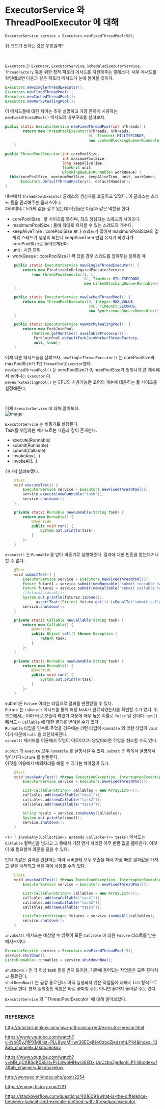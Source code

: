 # ExecutorService 와 ThreadPoolExecutor 에 대해

``ExecutorService service = Executors.newFixedThreadPool(50);``  

위 코드가 뜻하는 것은 무엇일까?  

<br/>

``Executors`` 는 ``Executor``, ``ExecutorService``, ``ScheduledExecutorService``, ``ThreadFactory`` 등을 위한 정적 팩토리 메서드를 지원해주는 클래스다. 내부 메서드를 확인해보면 다음과 같은 팩토리 메서드가 눈에 들어올 것이다.  

```java
Executors.newSingleThreadExecutor();
Executors.newFixedThreadPool();
Executors.newCachedThreadPool();
Executors.newWorkStealingPool();
```

이 메서드들에 대한 차이는 추후 설명하고 가장 흔하게 사용하는 ``newFixedThreadPool()`` 메서드의 내부구조를 살펴보자.  

```java
public static ExecutorService newFixedThreadPool(int nThreads) {
        return new ThreadPoolExecutor(nThreads, nThreads,
                                      0L, TimeUnit.MILLISECONDS,
                                      new LinkedBlockingQueue<Runnable>());
    }

public ThreadPoolExecutor(int corePoolSize,
                          int maximumPoolSize,
                          long keepAliveTime,
                          TimeUnit unit,
                          BlockingQueue<Runnable> workQueue) {
  this(corePoolSize, maximumPoolSize, keepAliveTime, unit, workQueue,
       Executors.defaultThreadFactory(), defaultHandler);
}
```

내부에서 ``ThreadPoolExecutor`` 클래스의 생성자를 호출하고 있었다. 이 클래스는 스레드 풀을 관리해주는 클래스이다.  
파라미터로 5개의 값을 갖고 있는데 이것들은 다음과 같은 역할을 한다.  

* corePoollSize : 풀 사이즈를 뜻하며, 최초 생성되는 스레드의 사이즈다.  
* maximumPoolSize : 풀에 최대로 유지될 수 있는 스레드의 개수다.
* keepAliveTime : corePoolSize 보다 스레드가 많아져 maximumPoolSize의 값까지 스레드가 생성이 되는데 keepAliveTime 만큼 유지가 되었다가 corePoolSize로 돌아오게된다.
* unit : 시간 단위
* workQueue : corePoolSize가 꽉 찼을 경우 스레드를 담아두는 블록킹 큐  

```java
    public static ExecutorService newSingleThreadExecutor() {
        return new FinalizableDelegatedExecutorService
            (new ThreadPoolExecutor(1, 1,
                                    0L, TimeUnit.MILLISECONDS,
                                    new LinkedBlockingQueue<Runnable>()));
    }

    public static ExecutorService newCachedThreadPool() {
        return new ThreadPoolExecutor(0, Integer.MAX_VALUE,
                                      60L, TimeUnit.SECONDS,
                                      new SynchronousQueue<Runnable>());
    }

    public static ExecutorService newWorkStealingPool() {
        return new ForkJoinPool
            (Runtime.getRuntime().availableProcessors(),
             ForkJoinPool.defaultForkJoinWorkerThreadFactory,
             null, true);
    }
```

이제 다른 메서드들을 살펴보자. 
 ``newSingleThreadExecutor()`` 는 corePoolSize와 maxPoolSize가 1인 ``ThreadPoolExecutor``였다.  
``newCachedThreadPool()`` 는 corePoolSize가 0, maxPoolSize가 엄청나게 큰 계속해서 늘어나는 ``Executor`` 다.  
``newWorkStealingPool()`` 는 CPU의 사용가능한 코어의 개수에 대응하는 풀 사이즈를 설정해준다.  

<br/>

이제 ``ExecutorService`` 에 대해 알아보자.  
![image](https://user-images.githubusercontent.com/45073750/132217794-104e4725-26f2-4f4c-989f-9cc9cac36d21.png)

``ExecutorService`` 는 비동기로 실행된다.  
Task를 위임하는 메서드로는 다음과 같이 존재한다.  

* execute(Runnable)
* submit(Runnable)
* submit(Callable)
* invokeAny(...)
* invokeAll(...)

하나씩 살펴보겠다.  

```java
    @Test
    void executeTest() {
        ExecutorService service = Executors.newFixedThreadPool(1);
        service.execute(newRunnable("task"));
        service.shutdown();
    }

    private static Runnable newRunnable(String task) {
        return new Runnable() {
            @Override
            public void run() {
                System.out.println(task);
            }
        };
    }
```

``execute()`` 는 ``Runnable`` 을 받아 비동기로 실행해준다. 결과에 대한 반환을 받는다거나 할 수 없다.  

```java
    @Test
    void submitTest() {
        ExecutorService service = Executors.newFixedThreadPool(5);
        Future future1 = service.submit(newRunnable("submit runnable task"));
        Future future2 = service.submit(newCallable("submit callable task"));
        //future2.cancel();
        System.out.println(future2.isDone());
			  assertThat((String) future.get()).isEqualTo("submit callable task");
        service.shutdown();
    }

    private static Callable newCallable(String task) {
        return new Callable() {
            @Override
            public Object call() throws Exception {
                return task;
            }
        };
    }

    private static Runnable newRunnable(String task) {
        return new Runnable() {
            @Override
            public void run() {
                System.out.println(task);
            }
        };
    }
```

submit은 ``Future`` 이라는 타입으로 결과를 반환받을 수 있다.  
``Future`` 는 ``isDone()`` 메서드를 통해 해당 task가 완료되었는지를 확인할 수가 있다. 위 코드에서는 아마 바로 호출이 되었기 때문에 매우 높은 확률로 ``false`` 일 것이다. ``get()`` 메서드는 ``Callable`` 에 대한 결과를 받아올 수가 있다.  
 ``Runnable`` 타입을 인수로 주었을 경우에는 리턴 타입이 ``Runnable`` 의 리턴 타입이 ``void`` 이기 때문에 ``null`` 을 리턴하게된다.  
``cancel()`` 메서드를 이용해서 작업이 이루어지지 않았더라면 작업을 취소할 수도 있다.  

``submit`` 과 ``execute`` 모두 ``Runnable`` 를 실행시킬 수 있다. ``submit`` 은 위에서 설명해서 알다시피 ``Future`` 를 반환한다.  
이것을 이용해서 예외처리를 해줄 수 있다는 차이점이 있다.

```java
    @Test
    void invokeAnyTest() throws ExecutionException, InterruptedException {
        ExecutorService service = Executors.newFixedThreadPool(5);

        List<Callable<String>> callables = new ArrayList<>();
        callables.add(newCallable("task1"));
        callables.add(newCallable("task2"));
        callables.add(newCallable("task3"));

        String result = service.invokeAny(callables);
        System.out.println(result);
        service.shutdown();
    }
```

``<T> T invokeAny(Collection<? extends Callable<T>> tasks)`` 메서드는 ``Callable`` 컬렉션을 넘기고 그 중에서 가장 먼저 처리된 아무 반환 값을 뽑아온다. 이것이 왜 필요할까 의문을 품을 수 있다.  

만약 똑같은 결과를 반환하는 여러 서버한테 모두 호출을 해서 가장 빠른 결과값을 가지고 일을 처리하고 싶을 때에 사용할 수가 있다.  

```java
    @Test
    void invokeAllTest() throws ExecutionException, InterruptedException {
        ExecutorService service = Executors.newFixedThreadPool(5);

        List<Callable<String>> callables = new ArrayList<>();
        callables.add(newCallable("task1"));
        callables.add(newCallable("task2"));
        callables.add(newCallable("task3"));

        List<Future<String>> futures = service.invokeAll(callables);
        service.shutdown();
    }
```

``invokeAll`` 메서드는 예상할 수 있듯이 모든 ``Callable`` 에 대한 ``Future`` 리스트를 받는 메서드이다.  

```java
ExecutorService service = Executors.newFixedThreadPool(5);
service.shutDown();
List<Runnable> runnables = service.shutdownNow();
```

``shutDown()`` 은 더 이상 task 들을 받지 않지만, 기존에 들어있는 작업들은 모두 끝마치고 종료된다.  
``shutDownNow()`` 는 곧장 종료된다. 아직 실행되지 않은 작업들에 대해서 List 형식으로 반환을 한다. 현재 실행중인 작업은 바로 끝마칠 수도 아니면 끝까지 돌아갈 수도 있다.  

``ExecutorService`` 와 ``ThreadPoolExecutor` 에 대해 알아보았다.

***

### REFERENCE

http://tutorials.jenkov.com/java-util-concurrent/executorservice.html  

https://www.youtube.com/watch?v=Nb85yJ1fPXM&list=PLL8woMHwr36EDxjUoCzboZjedsnhLP1j4&index=13&ab_channel=JakobJenkov  

https://www.youtube.com/watch?v=MB_qCXBSgK0&list=PLL8woMHwr36EDxjUoCzboZjedsnhLP1j4&index=14&ab_channel=JakobJenkov  

http://wonwoo.ml/index.php/post/2254  

https://emong.tistory.com/221  

https://stackoverflow.com/questions/4016091/what-is-the-difference-between-submit-and-execute-method-with-threadpoolexecutor